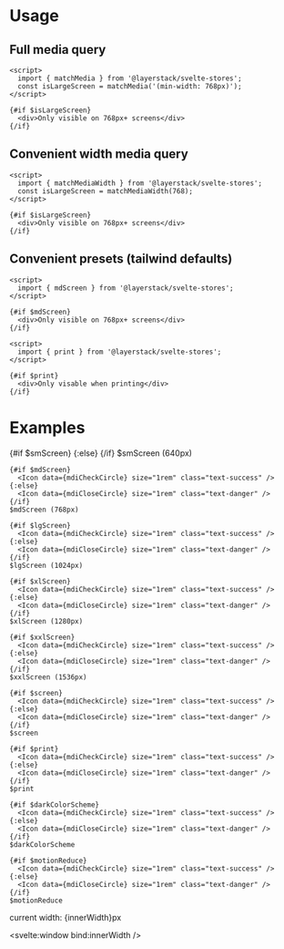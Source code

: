 <script lang="ts">
  import { mdiCheckCircle, mdiCloseCircle } from '@mdi/js';

	import { Icon } from 'svelte-ux';

  import {
    matchMedia,
    matchMediaWidth,
    smScreen,
    mdScreen,
    lgScreen,
    xlScreen,
    xxlScreen,
    screen,
    print,
    darkColorScheme,
    motionReduce
  } from '@layerstack/svelte-stores';

  import Preview from '$docs/Preview.svelte';

  let innerWidth = 0;
</script>

<h1>Usage</h1>

<h2>Full media query</h2>

```svelte
<script>
  import { matchMedia } from '@layerstack/svelte-stores';
  const isLargeScreen = matchMedia('(min-width: 768px)');
</script>

{#if $isLargeScreen}
  <div>Only visible on 768px+ screens</div>
{/if}
```

<h2>Convenient width media query</h2>

```svelte
<script>
  import { matchMediaWidth } from '@layerstack/svelte-stores';
  const isLargeScreen = matchMediaWidth(768);
</script>

{#if $isLargeScreen}
  <div>Only visible on 768px+ screens</div>
{/if}
```

<h2>Convenient presets (tailwind defaults)</h2>

```svelte
<script>
  import { mdScreen } from '@layerstack/svelte-stores';
</script>

{#if $mdScreen}
  <div>Only visible on 768px+ screens</div>
{/if}
```

```svelte
<script>
  import { print } from '@layerstack/svelte-stores';
</script>

{#if $print}
  <div>Only visable when printing</div>
{/if}
```

<h1>Examples</h1>

<Preview>
  <div class="grid grid-cols-[auto_1fr] items-center gap-2">
    {#if $smScreen}
      <Icon data={mdiCheckCircle} size="1rem" class="text-success" />
    {:else}
      <Icon data={mdiCloseCircle} size="1rem" class="text-danger" />
    {/if}
    $smScreen (640px)

    {#if $mdScreen}
      <Icon data={mdiCheckCircle} size="1rem" class="text-success" />
    {:else}
      <Icon data={mdiCloseCircle} size="1rem" class="text-danger" />
    {/if}
    $mdScreen (768px)

    {#if $lgScreen}
      <Icon data={mdiCheckCircle} size="1rem" class="text-success" />
    {:else}
      <Icon data={mdiCloseCircle} size="1rem" class="text-danger" />
    {/if}
    $lgScreen (1024px)

    {#if $xlScreen}
      <Icon data={mdiCheckCircle} size="1rem" class="text-success" />
    {:else}
      <Icon data={mdiCloseCircle} size="1rem" class="text-danger" />
    {/if}
    $xlScreen (1280px)

    {#if $xxlScreen}
      <Icon data={mdiCheckCircle} size="1rem" class="text-success" />
    {:else}
      <Icon data={mdiCloseCircle} size="1rem" class="text-danger" />
    {/if}
    $xxlScreen (1536px)

    {#if $screen}
      <Icon data={mdiCheckCircle} size="1rem" class="text-success" />
    {:else}
      <Icon data={mdiCloseCircle} size="1rem" class="text-danger" />
    {/if}
    $screen

    {#if $print}
      <Icon data={mdiCheckCircle} size="1rem" class="text-success" />
    {:else}
      <Icon data={mdiCloseCircle} size="1rem" class="text-danger" />
    {/if}
    $print

    {#if $darkColorScheme}
      <Icon data={mdiCheckCircle} size="1rem" class="text-success" />
    {:else}
      <Icon data={mdiCloseCircle} size="1rem" class="text-danger" />
    {/if}
    $darkColorScheme

    {#if $motionReduce}
      <Icon data={mdiCheckCircle} size="1rem" class="text-success" />
    {:else}
      <Icon data={mdiCloseCircle} size="1rem" class="text-danger" />
    {/if}
    $motionReduce

  </div>

  <div class="ml-6 mt-3 text-surface-content/50 text-xs">
    current width: {innerWidth}px
  </div>
</Preview>

<svelte:window bind:innerWidth />
